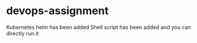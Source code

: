 # devops-assignment

Kubernetes helm has been added
Shell script has been added and you can directly run it


